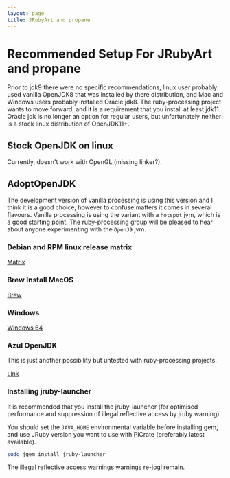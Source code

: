 ```yaml
---
layout: page
title: JRubyArt and propane
---
```


# Recommended Setup For JRubyArt and propane

Prior to jdk9 there were no specific recommendations, linux user probably used vanilla OpenJDK8 that was installed by there distribution, and Mac and Windows users probably installed Oracle jdk8\. The ruby-processing project wants to move forward, and it is a requirement that you install at least jdk11\. Oracle jdk is no longer an option for regular users, but unfortunately neither is a stock linux distribution of OpenJDK11+.

## Stock OpenJDK on linux

Currently, doesn't work with OpenGL (missing linker?).

## AdoptOpenJDK

The development version of vanilla processing is using this version and I think it is a good choice, however to confuse matters it comes in several flavours. Vanilla processing is using the variant with a `hotspot` jvm, which is a good starting point. The ruby-processing group will be pleased to hear about anyone experimenting with the `OpenJ9` jvm.

### Debian and RPM linux release matrix

[Matrix](https://github.com/AdoptOpenJDK/openjdk-installer/blob/master/linux/README.md#support-matrix)

### Brew Install MacOS

[Brew](https://github.com/AdoptOpenJDK/homebrew-openjdk)

### Windows

[Windows 64](https://adoptopenjdk.net/installation.html#x64_win-jdk)

### Azul OpenJDK

This is just another possibility but untested with ruby-processing projects.

[Link](https://www.azul.com/get-openjdk-support/)

### Installing jruby-launcher

It is recommended that you install the jruby-launcher (for optimised performance and suppression of illegal reflective access by jruby warning).

You should set the `JAVA_HOME` environmental variable before installing gem, and use JRuby version you want to use with PiCrate (preferably latest available).

```bash
sudo jgem install jruby-launcher
```

The illegal reflective access warnings warnings re-jogl remain.
